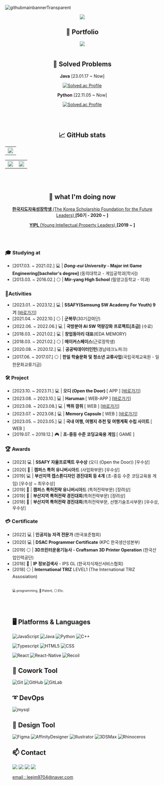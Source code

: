 ![githubmainbannerTransparent](https://user-images.githubusercontent.com/59154924/216970105-42801c1f-59bf-460e-80ec-39dd97878a20.png)


<div align = "center">

<a href="https://hits.seeyoufarm.com"><img src="https://hits.seeyoufarm.com/api/count/incr/badge.svg?url=https%3A%2F%2Fgithub.com%2Fusedupnote&count_bg=%23FF9400&title_bg=%23FFC264&icon=&icon_color=%23E7E7E7&title=hits&edge_flat=false"/></a>

<h2> 🧳 Portfolio </h2>
<a href="https://ljmprofile.notion.site/c2c22ab7d3d74ff5a70168cc1561987b?pvs=4" target="_blank"><img src="https://img.shields.io/badge/Notion-000000?style=for-the-badge&logo=notion&logoColor=FFFFFF"/></a>
    
<br>
    
<br>

<h2>🚩 Solved Problems</h2>
<p><b>Java</b> [23.01.17 ~ Now]</p>
    
[![Solved.ac Profile](http://mazassumnida.wtf/api/v2/generate_badge?boj=leejm9704)](https://solved.ac/leejm9704/)
<!--<img src="http://mazandi.herokuapp.com/api?handle=leejm9704&theme=warm"/>-->

<p><b>Python</b> [22.11.05 ~ Now]</p>
    
[![Solved.ac Profile](http://mazassumnida.wtf/api/v2/generate_badge?boj=usedupnote)](https://solved.ac/usedupnote/)
<!--<img src="http://mazandi.herokuapp.com/api?handle=usedupnote&theme=warm"/>-->
       
<br>
<br>
    
<h2> 📈 GitHub stats </h2>
    
<table>
    <tr>
    <td valign="top" width="100%">
        <img src="http://github-profile-summary-cards.vercel.app/api/cards/profile-details?username=usedupnote&theme=transparent" align="center" style="width: 95%"/>
    </td>
    </tr>
</table>      
    
<table><tr><td valign="top" width="50%">

<img src="https://github-readme-stats.vercel.app/api?username=Usedupnote&show_icons=true&count_private=true&hide_border=true&theme=transparent" align="center" style="width: 95%" />

</td><td valign="top" width="50%">

<img src="https://github-readme-stats.vercel.app/api/top-langs/?username=Usedupnote&hide_border=true&layout=compact&theme=transparent" align="center" style="width: 95%" />

</td></tr></table>  

</div>

<!--
![usedupnote github-stats](https://stats.dooboo.io/api/github-stats-advanced?login=usedupnote)
![usedupnote github-trophies](https://stats.dooboo.io/api/github-trophies?login=usedupnote)
-->

<br>
<br>

<div align = "center">  
<h2> 🌱 what I'm doing now </h2>
<p> <a href="https://www.kosffl.or.kr/"> <b> 한국지도자육성장학생 </b> (The Korea Scholarship Foundation for the Future Leaders) </a> <b> [50기 - 2020 ~ ] </b> </p>
<p> <a href="http://www.yipl.or.kr/home/"> <b> YIPL </b> (Young Intellectual Property Leaders) </a> <b> [2019 ~ ] </b></p>
</div>

<br><br>

<h3> 🎓 Studying at </h3>
<ul>
<li> [2017.03. ~ 2021.02.] 💻 | <b> <i>Dong-eui University</i> - Major int Game Engineering[bachelor's degree] </b> (동의대학교 - 게임공학과[학사]) </li> 
<li> [2013.03. ~ 2016.02.] ⚪ | <b> Mir-yang High School </b> (밀양고등학교 - 이과) </li> 
</ul>

<h3> 🚀Activities </h3>

<ul>
<!-- <li> [2023.01. ~ - Now - ] 💻 | <b>SSAFY(Samsung SW Academy For Youth) 9기</b>  </li> -->
<li> [2023.01. ~ 2023.12.] 💻 | <b>SSAFY(Samsung SW Academy For Youth) 9기</b> [<a href="https://www.ssafy.com">바로가기</a>]</li> 
<li> [2021.04. ~ 2022.10.] ⚪ | <b>군복무</b>(30기갑여단) </li> 
<li> [2022.06. ~ 2022.06.] 💻 | <b>국방분야 AI SW 역량강화 프로젝트[초급]</b> (수료)  </li> 
<li> [2018.03. ~ 2021.02.] 💻 | <b>창업동아리 대표</b>(IEDA MEMORY) </li> 
<li> [2018.03. ~ 2021.02.] ⚪ | <b>메이커스페이스</b>(근로장학생) </li> 
<li> [2020.08. ~ 2020.12.] 💻 | <b>공공빅데이터인턴</b>(경남테크노파크) </li> 
<li> [2017.06. ~ 2017.07.] ⚪ | <b>한일 학술문화 및 청소년 교류사업</b>(국립국제교육원 - 일한문화교류기금)  </li> 
</ul>
    
    
<h3> 🛠 Project </h3>
<ul>
<li> [2023.10. ~ 2023.11.] 💻 | <b> 오디 (Open the Door) </b> [ APP ] [<a href="https://github.com/rainbowgon/opentheDoor">바로가기</a>]</li>
<li> [2023.08. ~ 2023.10.] 💻 | <b> Haruman </b> [ WEB-APP ] [<a href="https://github.com/rainbowgon/haruman">바로가기</a>]</li>
<li> [2023.08. ~ 2023.08.] 💻 | <b> 백쥐 깜쥐 </b> [ WEB ] [<a href="https://github.com/2023-elice-hackaton-team8/front-end">바로가기</a>]</li>
<li> [2023.07. ~ 2023.08.] 💻 | <b> Memory Capsule </b> [ WEB ] [<a href="https://github.com/TeamMemoryCapsule/MemoryCapsule">바로가기</a>]</li>
<li> [2023.05. ~ 2023.05.] 💻 | <b>국내 여행, 여행지 추천 및 여행계획 수립 사이트 </b> [ WEB ]</li>
<li> [2019.07. ~ 2019.12.] 🎮 | <b>초-중등 수준 코딩교육용 게임 </b> [ GAME ]</li>
</ul>

    
<h3> 🏆 Awards </h3>
<ul>
<li> [2023] 💻 | <b>SSAFY 자율프로젝트 우수상</b> (오디 (Open the Door)) [우수상]  </li> 
<li> [2020] 📑 | <b>캠퍼스 특허 유니버시아드</b> (사업화부문) [우수상]  </li> 
<li> [2019] 💻 | <b>부산지역 캡스톤디자인 경진대회 등 4개</b> (초-중등 수준 코딩교육용 게임) [우수상 ~ 최우수상]  </li> 
<li> [2019] 📑 | <b>캠퍼스 특허전략 유니버시아드</b> (특허전략부문) [장려상]  </li> 
<li> [2019] 📑 | <b>부산지역 특허전략 경진대회</b>(특허전략부문) [장려상] </li> 
<li> [2018] 📑 | <b>부산지역 특허전략 경진대회</b>(특허전략부문, 선행기술조사부문) [우수상, 우수상] </li> 
</ul>

<h3> 💳 Certificate </h3>
    
<ul>
<li> [2022] 💻 | <b>인공지능 자격 전문가</b> (한국표준협회) </li> 
<li> [2020] 💻 | <b>DSAC Programmer Certificate</b> (KPC 한국생산성본부) </li> 
<li> [2019] ⚪ | <b>3D프린터운용기능사 - Craftsman 3D Printer Operation</b> (한국산업인력공단) </li> 
<li> [2018] 📑 | <b>IP 정보검색사</b> - IPS GL (한국지식재산서비스협회) </li> 
<li> [2018] ⚪ | <b>International TRIZ</b> LEVEL1 (The International TRIZ Assosiation) </li> 

<br>   

<a style="font-size:8pt">💻:programming, 📑:Patent, ⚪:Etc.</a>

<br>
<br>

<h2> 🖥 Platforms & Languages </h2>

![JavaScript](https://img.shields.io/badge/JavaScript-F7DF1E?style=for-the-badge&logo=JavaScript&logoColor=white)
![Java](https://img.shields.io/badge/Java-007396.svg?&style=for-the-badge&logo=Java&logoColor=white)
![Python](https://img.shields.io/badge/Python-3776AB.svg?&style=for-the-badge&logo=Python&logoColor=white)
![C++](https://img.shields.io/badge/C++-00599C?style=for-the-badge&logo=cplusplus&logoColor=white)

![Typescript](https://img.shields.io/badge/Typescript-3178C6.svg?&style=for-the-badge&logo=Typescript&logoColor=white)
![HTML5](https://img.shields.io/badge/HTML-E34F26.svg?&style=for-the-badge&logo=HTML5&logoColor=white)
![CSS](https://img.shields.io/badge/Css-E34F26.svg?&style=for-the-badge&logo=Css3&logoColor=white)

![React](https://img.shields.io/badge/React-61DAFB?style=for-the-badge&logo=React&logoColor=white)
![React-Native](https://img.shields.io/badge/React_Native-61DAFB?style=for-the-badge&logo=React&logoColor=white)
![Recoil](https://img.shields.io/badge/Recoil-3578E5?style=for-the-badge&logo=Recoil&logoColor=white)
    
<h2> 💬 Cowork Tool </h2>
    
![Git](https://img.shields.io/badge/Git-F05032.svg?&style=for-the-badge&logo=Git&logoColor=white)
![GitHub](https://img.shields.io/badge/GitHub-181717.svg?&style=for-the-badge&logo=GitHub&logoColor=white)
![GitLab](https://img.shields.io/badge/GitLab-FC6D26.svg?&style=for-the-badge&logo=GitLab&logoColor=white)


<h2> ➰ DevOps </h2>

![mysql](https://img.shields.io/badge/mysql-4479A1?style=for-the-badge&logo=mysql&logoColor=white)

<h2> 🎨 Design Tool </h2>
    
![Figma](https://img.shields.io/badge/Figma-F24E1E.svg?&style=for-the-badge&logo=Figma&logoColor=white)
![AffinityDesigner](https://img.shields.io/badge/AffinityDesigner-1B72BE.svg?&style=for-the-badge&logo=AffinityDesigner&logoColor=white)
![Illustrator](https://img.shields.io/badge/Illustrate-FF9A00.svg?&style=for-the-badge&logo=AdobeIllustrator&logoColor=white)
![3DSMax](https://img.shields.io/badge/3DSMax-0696D7.svg?&style=for-the-badge&logo=Autodesk&logoColor=white)
![Rhinoceros](https://img.shields.io/badge/Rhinoceros-801010.svg?&style=for-the-badge&logo=Rhinoceros&logoColor=white)
 
<!-- 
<h2> 🖥️ Open-Source Projects </h2> 
-->
    
<!-- 
<h2> 💭 I want to do! </h2>
![Swift](https://img.shields.io/badge/Swift-F05138.svg?&style=for-the-badge&logo=Swift&logoColor=white) 
![TensorFlow](https://img.shields.io/badge/TensorFlow-FF6F00.svg?&style=for-the-badge&logo=TensorFlow&logoColor=white) 
![Spring](https://img.shields.io/badge/Spring-6DB33F.svg?&style=for-the-badge&logo=Spring&logoColor=white) 
![R](https://img.shields.io/badge/R-276DC3.svg?&style=for-the-badge&logo=R&logoColor=white) 
![Steam](https://img.shields.io/badge/TensorFlow-FF6F00.svg?&style=for-the-badge&logo=TensorFlow&logoColor=white) 
![Starbucks](https://img.shields.io/badge/Starbucks-006241.svg?&style=for-the-badge&logo=Starbucks&logoColor=white) 
-->
    
<h2> 📫 Contact </h2>
   
<a href="https://www.github.com/usedupnote" target="_blank"><img src="https://img.shields.io/badge/GitHub-181717?style=for-the-badge&logo=github&logoColor=FFFFFF"/></a>
<a href="https://www.instagram.com/idea.memory/" target="_blank"><img src="https://img.shields.io/badge/idea.memory(DEV)-E4405F?style=for-the-badge&logo=instagram&logoColor=FFFFFF"/></a>
<a href="https://www.instagram.com/i_m_meong/" target="_blank"><img src="https://img.shields.io/badge/i_m_meong(LOG)-E4405F?style=for-the-badge&logo=instagram&logoColor=FFFFFF"/></a>
<a href="https://blog.naver.com/leejm9704" target="_blank"><img src="https://img.shields.io/badge/NaverBlog-03C75A?style=for-the-badge&logo=naver&logoColor=FFFFFF"/></a>

<p>
  <i class="fa fa-envelope" aria-hidden="true"></i>
  <a href="mailto:leejm9704@naver.com">email : leejm9704@naver.com</a>
</p>
    
<!--
1. 제목(글머리) 작성 

# H1, 제목                                  
## H2, 부제목                            
### H3, 소제목
#### H4, 제목4
##### H5, 제목5
###### H6, 제목6

2. 번호 없는 리스트 작성
* 리스트 1
- 리스트 2
+ 리스트 3
 

3. 번호 있는 리스트 작성

1. 리스트 1
2. 리스트 2
3. 리스트 3 
 

4. 이텔릭체(기울어진 글씨) 작성

*텍스트* 혹은 _텍스트_
 

5. 굵은 글씨 작성

**텍스트** 혹은 __텍스트__
 

6. 인용

> 텍스트

> > 텍스트 ( > 기호 하나 더 추가할 경우 인용문 안에 또 인용문 추가)
 

7. 수평선 넣기

하단의 기호 3개 이상 나열
***   
---
___ 
 

8. 링크 달기 

(1) 인라인 링크
[텍스트](링크 주소)

(2) 참조 링크
[텍스트][참조명]
[참조명]: 링크 주소
 

9. 이미지 추가하기

![텍스트](이미지링크)

tip) 이미지 크기 조절
<img src="이미지 링크" width="너비 " height="높이">

ex)
<img src="https://user-images.githubusercontent.com/31477658/85016059-f962aa80-b1a3-11ea-8c91-dacba2666b78.jpeg" width="700" height="370">

tip2) Github README.md에 이미지 추가 (하단 참조) 
 

10. 코드 블록 추가하기

```
코드
코드
코드
```
(주의! 작은따옴표 아닙니다. 악센트 기호에요. 맥의 경우, option 키 + ~키(₩키) 를 같이 눌러주시면 악센트 기호를 넣을 수 있습니다.)
 

etc. 

[문자열 개행]
방법1. 문장 마지막에 스페이스 두 번 이상 입력
방법2. html <br> 태그를 사용

[글씨 취소선 넣기]
~~텍스트~~

[체크박스 넣기]
* [x] 체크박스
* [ ] 빈 체크박스

[이모지 넣기]
맥 기준: control + command + space bar 
윈도우 기준: window key + . (윈도우 로고 키 + 마침표)

[표 넣기]
|왼쪽 정렬|가운데 정렬|오른쪽 정렬|
|:---|:---:|---:|      // :의 위치가 정렬을 결정
|내용1|내용2|내용3|
|내용1|내용2|내용3|

**usedupnote/usedupnote** is a ✨ _special_ ✨ repository because its `README.md` (this file) appears on your GitHub profile.

Here are some ideas to get you started:

- 🔭 I’m currently working on ...
- 👯 I’m looking to collaborate on ...
- 🤔 I’m looking for help with ...
- 💬 Ask me about ...
- 📫 How to reach me: ...
- 😄 Pronouns: ...
- ⚡ Fun fact: ...
-->
